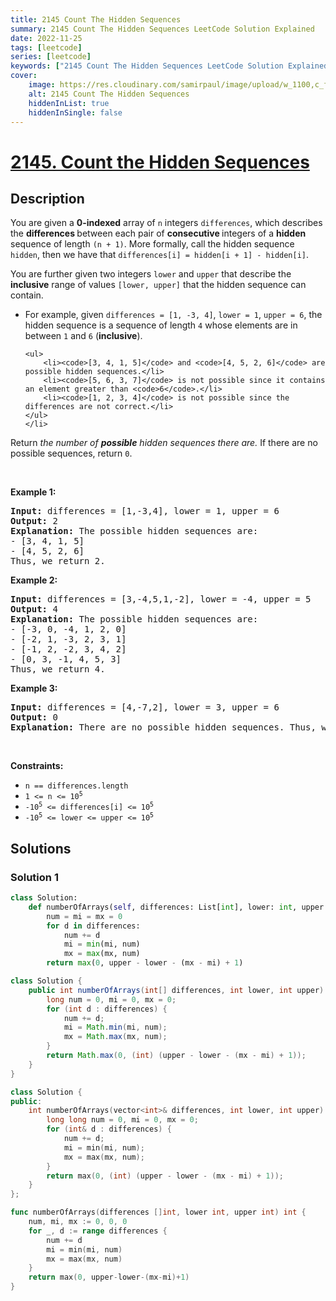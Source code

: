 ```yaml
---
title: 2145 Count The Hidden Sequences
summary: 2145 Count The Hidden Sequences LeetCode Solution Explained
date: 2022-11-25
tags: [leetcode]
series: [leetcode]
keywords: ["2145 Count The Hidden Sequences LeetCode Solution Explained in all languages", "2145 Count The Hidden Sequences", "LeetCode", "leetcode solution in Python3 C++ Java Go PHP Ruby Swift TypeScript Rust C# JavaScript C", "GeeksforGeeks", "InterviewBit", "Coding Ninjas", "HackerRank", "HackerEarth", "CodeChef", "TopCoder", "AlgoExpert", "freeCodeCamp", "Codeforces", "GitHub", "AtCoder", "Samir Paul"]
cover:
    image: https://res.cloudinary.com/samirpaul/image/upload/w_1100,c_fit,co_rgb:FFFFFF,l_text:Arial_75_bold:2145 Count The Hidden Sequences - Solution Explained/problem-solving.webp
    alt: 2145 Count The Hidden Sequences
    hiddenInList: true
    hiddenInSingle: false
---
```



# [2145. Count the Hidden Sequences](https://leetcode.com/problems/count-the-hidden-sequences)


## Description

<p>You are given a <strong>0-indexed</strong> array of <code>n</code> integers <code>differences</code>, which describes the <strong>differences </strong>between each pair of <strong>consecutive </strong>integers of a <strong>hidden</strong> sequence of length <code>(n + 1)</code>. More formally, call the hidden sequence <code>hidden</code>, then we have that <code>differences[i] = hidden[i + 1] - hidden[i]</code>.</p>

<p>You are further given two integers <code>lower</code> and <code>upper</code> that describe the <strong>inclusive</strong> range of values <code>[lower, upper]</code> that the hidden sequence can contain.</p>

<ul>
	<li>For example, given <code>differences = [1, -3, 4]</code>, <code>lower = 1</code>, <code>upper = 6</code>, the hidden sequence is a sequence of length <code>4</code> whose elements are in between <code>1</code> and <code>6</code> (<strong>inclusive</strong>).

    <ul>
    	<li><code>[3, 4, 1, 5]</code> and <code>[4, 5, 2, 6]</code> are possible hidden sequences.</li>
    	<li><code>[5, 6, 3, 7]</code> is not possible since it contains an element greater than <code>6</code>.</li>
    	<li><code>[1, 2, 3, 4]</code> is not possible since the differences are not correct.</li>
    </ul>
    </li>

</ul>

<p>Return <em>the number of <strong>possible</strong> hidden sequences there are.</em> If there are no possible sequences, return <code>0</code>.</p>

<p>&nbsp;</p>
<p><strong class="example">Example 1:</strong></p>

<pre>
<strong>Input:</strong> differences = [1,-3,4], lower = 1, upper = 6
<strong>Output:</strong> 2
<strong>Explanation:</strong> The possible hidden sequences are:
- [3, 4, 1, 5]
- [4, 5, 2, 6]
Thus, we return 2.
</pre>

<p><strong class="example">Example 2:</strong></p>

<pre>
<strong>Input:</strong> differences = [3,-4,5,1,-2], lower = -4, upper = 5
<strong>Output:</strong> 4
<strong>Explanation:</strong> The possible hidden sequences are:
- [-3, 0, -4, 1, 2, 0]
- [-2, 1, -3, 2, 3, 1]
- [-1, 2, -2, 3, 4, 2]
- [0, 3, -1, 4, 5, 3]
Thus, we return 4.
</pre>

<p><strong class="example">Example 3:</strong></p>

<pre>
<strong>Input:</strong> differences = [4,-7,2], lower = 3, upper = 6
<strong>Output:</strong> 0
<strong>Explanation:</strong> There are no possible hidden sequences. Thus, we return 0.
</pre>

<p>&nbsp;</p>
<p><strong>Constraints:</strong></p>

<ul>
	<li><code>n == differences.length</code></li>
	<li><code>1 &lt;= n &lt;= 10<sup>5</sup></code></li>
	<li><code>-10<sup>5</sup> &lt;= differences[i] &lt;= 10<sup>5</sup></code></li>
	<li><code>-10<sup>5</sup> &lt;= lower &lt;= upper &lt;= 10<sup>5</sup></code></li>
</ul>

## Solutions

### Solution 1

<!-- tabs:start -->

```python
class Solution:
    def numberOfArrays(self, differences: List[int], lower: int, upper: int) -> int:
        num = mi = mx = 0
        for d in differences:
            num += d
            mi = min(mi, num)
            mx = max(mx, num)
        return max(0, upper - lower - (mx - mi) + 1)
```

```java
class Solution {
    public int numberOfArrays(int[] differences, int lower, int upper) {
        long num = 0, mi = 0, mx = 0;
        for (int d : differences) {
            num += d;
            mi = Math.min(mi, num);
            mx = Math.max(mx, num);
        }
        return Math.max(0, (int) (upper - lower - (mx - mi) + 1));
    }
}
```

```cpp
class Solution {
public:
    int numberOfArrays(vector<int>& differences, int lower, int upper) {
        long long num = 0, mi = 0, mx = 0;
        for (int& d : differences) {
            num += d;
            mi = min(mi, num);
            mx = max(mx, num);
        }
        return max(0, (int) (upper - lower - (mx - mi) + 1));
    }
};
```

```go
func numberOfArrays(differences []int, lower int, upper int) int {
	num, mi, mx := 0, 0, 0
	for _, d := range differences {
		num += d
		mi = min(mi, num)
		mx = max(mx, num)
	}
	return max(0, upper-lower-(mx-mi)+1)
}
```

<!-- tabs:end -->

<!-- end -->

